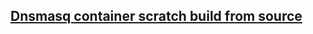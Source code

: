 ## [Dnsmasq container scratch build from source](https://thekelleys.org.uk/gitweb/?p=dnsmasq.git;a=summary)